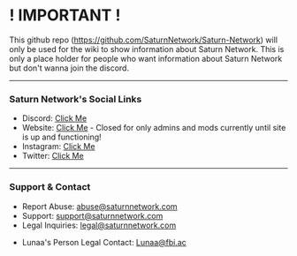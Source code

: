 # ! IMPORTANT !
This github repo (https://github.com/SaturnNetwork/Saturn-Network) will only be used for the wiki to show information about Saturn Network.
This is only a place holder for people who want information about Saturn Network but don't wanna join the discord.

---
### Saturn Network's Social Links
- Discord: [Click Me](https://discord.gg/6RawDkyq5D)
- Website: [Click Me](https://website-landing.skidlunaa.repl.co/) - Closed for only admins and mods currently until site is up and functioning!
- Instagram: [Click Me](https://www.instagram.com/SaturnNetworkUS/)
- Twitter: [Click Me](https://twitter.com/SaturnNetworkUS)

---
### Support & Contact

+ Report Abuse: abuse@saturnnetwork.com
+ Support: support@saturnnetwork.com
+ Legal Inquiries: legal@saturnnetwork.com
- Lunaa's Person Legal Contact: Lunaa@fbi.ac
